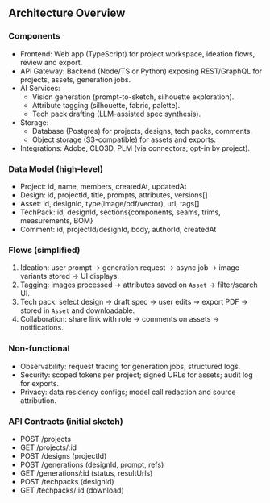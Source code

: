 ## Architecture Overview

### Components
- Frontend: Web app (TypeScript) for project workspace, ideation flows, review and export.
- API Gateway: Backend (Node/TS or Python) exposing REST/GraphQL for projects, assets, generation jobs.
- AI Services:
  - Vision generation (prompt-to-sketch, silhouette exploration).
  - Attribute tagging (silhouette, fabric, palette).
  - Tech pack drafting (LLM-assisted spec synthesis).
- Storage:
  - Database (Postgres) for projects, designs, tech packs, comments.
  - Object storage (S3-compatible) for assets and exports.
- Integrations: Adobe, CLO3D, PLM (via connectors; opt-in by project).

### Data Model (high-level)
- Project: id, name, members, createdAt, updatedAt
- Design: id, projectId, title, prompts, attributes, versions[]
- Asset: id, designId, type(image/pdf/vector), url, tags[]
- TechPack: id, designId, sections{components, seams, trims, measurements, BOM}
- Comment: id, projectId/designId, body, authorId, createdAt

### Flows (simplified)
1. Ideation: user prompt → generation request → async job → image variants stored → UI displays.
2. Tagging: images processed → attributes saved on `Asset` → filter/search UI.
3. Tech pack: select design → draft spec → user edits → export PDF → stored in `Asset` and downloadable.
4. Collaboration: share link with role → comments on assets → notifications.

### Non-functional
- Observability: request tracing for generation jobs, structured logs.
- Security: scoped tokens per project; signed URLs for assets; audit log for exports.
- Privacy: data residency configs; model call redaction and source attribution.

### API Contracts (initial sketch)
- POST /projects
- GET /projects/:id
- POST /designs (projectId)
- POST /generations (designId, prompt, refs)
- GET /generations/:id (status, resultUrls)
- POST /techpacks (designId)
- GET /techpacks/:id (download)


